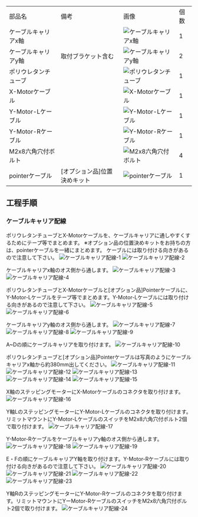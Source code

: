 <table class="packing-list">
    <tbody>
        <tr>
            <td>部品名</td>
            <td>備考</td>
            <td class="packing-img">画像</td>
            <td>個数</td>
        </tr>
        <tr>
            <td>ケーブルキャリアx軸</td>
            <td></td>
            <td><img src="./images/packing/023.jpg" alt="ケーブルキャリアx軸"></td>
            <td>1</td>
        </tr>
        <tr>
            <td>ケーブルキャリアy軸</td>
            <td>取付ブラケット含む</td>
            <td><img src="./images/packing/024.jpg" alt="ケーブルキャリアy軸"></td>
            <td>2</td>
        </tr>
        <tr>
            <td>ポリウレタンチューブ</td>
            <td></td>
            <td><img src="./images/packing/027.jpg" alt="ポリウレタンチューブ"></td>
            <td>1</td>
        </tr>
        <tr>
            <td>X-Motorケーブル</td>
            <td></td>
            <td><img src="./images/packing/077.jpg" alt="X-Motorケーブル"></td>
            <td>1</td>
        </tr>
        <tr>
            <td>Y-Motor-Lケーブル</td>
            <td></td>
            <td><img src="./images/packing/078.jpg" alt="Y-Motor-Lケーブル"></td>
            <td>1</td>
        </tr>
        <tr>
            <td>Y-Motor-Rケーブル</td>
            <td></td>
            <td><img src="./images/packing/079.jpg" alt="Y-Motor-Rケーブル"></td>
            <td>1</td>
        </tr>
        <tr>
            <td>M2x8六角穴付ボルト</td>
            <td></td>
            <td><img src="./images/packing/095.jpg" alt="M2x8六角穴付ボルト"></td>
            <td>4</td>
        </tr>
        <tr>
            <td>pointerケーブル</td>
            <td>[オプション品]位置決めキット</td>
            <td><img src="./images/15/packing-001.jpg" alt="pointerケーブル"></td>
            <td>1</td>
        </tr>
        </tbody>
        </table>

## 工程手順

### ケーブルキャリア配線
ポリウレタンチューブとX-Motorケーブルを、ケーブルキャリアに通しやすくするためにテープ等でまとめます。
※オプション品の位置決めキットをお持ちの方は、pointerケーブルを一緒にまとめます。
ケーブルには取り付ける向きがあるので注意して下さい。
<img src="./images/15/001.jpg" alt="ケーブルキャリア配線-1">
<img src="./images/15/002.jpg" alt="ケーブルキャリア配線-2">

ケーブルキャリアx軸のオス側から通します。
<img src="./images/15/003.jpg" alt="ケーブルキャリア配線-3">
<img src="./images/15/004.jpg" alt="ケーブルキャリア配線-4">

ポリウレタンチューブとX-Motorケーブルと[オプション品]Pointerケーブルに、Y-Motor-Lケーブルをテープ等でまとめます。Y-Motor-Lケーブルには取り付ける向きがあるので注意して下さい。
<img src="./images/15/005.jpg" alt="ケーブルキャリア配線-5">
<img src="./images/15/006.jpg" alt="ケーブルキャリア配線-6">

ケーブルキャリアy軸のオス側から通します。
<img src="./images/15/007.jpg" alt="ケーブルキャリア配線-7">
<img src="./images/15/008.jpg" alt="ケーブルキャリア配線-8">
<img src="./images/15/009.jpg" alt="ケーブルキャリア配線-9">

A~Dの順にケーブルキャリアを取り付けます。
<img src="./images/15/010.jpg" alt="ケーブルキャリア配線-10">

ポリウレタンチューブと[オプション品]Pointerケーブルは写真のようにケーブルキャリアx軸から約380mm出してください。
<img src="./images/15/011.jpg" alt="ケーブルキャリア配線-11">
<img src="./images/15/012.jpg" alt="ケーブルキャリア配線-12">
<img src="./images/15/013.jpg" alt="ケーブルキャリア配線-13">
<img src="./images/15/014.jpg" alt="ケーブルキャリア配線-14">
<img src="./images/15/015.jpg" alt="ケーブルキャリア配線-15">

X軸のステッピングモーターにX-Motorケーブルのコネクタを取り付けます。
<img src="./images/15/016.jpg" alt="ケーブルキャリア配線-16">

Y軸LのステッピングモーターにY-Motor-Lケーブルのコネクタを取り付けます。 リミットマウントにY-Motor-LケーブルのスイッチをM2x8六角穴付ボルト2個で取り付けます。
<img src="./images/15/017.jpg" alt="ケーブルキャリア配線-17">

Y-Motor-Rケーブルをケーブルキャリアy軸のオス側から通します。
<img src="./images/15/018.jpg" alt="ケーブルキャリア配線-18">
<img src="./images/15/019.jpg" alt="ケーブルキャリア配線-19">

E・Fの順にケーブルキャリアY軸を取り付けます。Y-Motor-Rケーブルには取り付ける向きがあるので注意して下さい。
<img src="./images/15/020.jpg" alt="ケーブルキャリア配線-20">
<img src="./images/15/021.jpg" alt="ケーブルキャリア配線-21">
<img src="./images/15/022.jpg" alt="ケーブルキャリア配線-22">
<img src="./images/15/023.jpg" alt="ケーブルキャリア配線-23">

Y軸RのステッピングモーターにY-Motor-Rケーブルのコネクタを取り付けます。リミットマウントにYーMotor-RケーブルのスイッチをM2x8六角穴付ボルト2個で取り付けます。
<img src="./images/15/024.jpg" alt="ケーブルキャリア配線-24">
